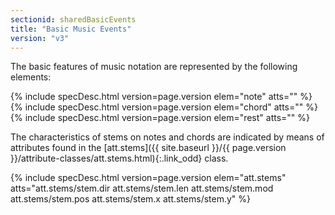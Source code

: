 ```yaml
---
sectionid: sharedBasicEvents
title: "Basic Music Events"
version: "v3"
---
```




The basic features of music notation are represented by the following elements:



{% include specDesc.html version=page.version elem="note" atts="" %}
{% include specDesc.html version=page.version elem="chord" atts="" %}
{% include specDesc.html version=page.version elem="rest" atts="" %}



The characteristics of stems on notes and chords are indicated by means of attributes
found
in the [att.stems]({{ site.baseurl }}/{{ page.version }}/attribute-classes/att.stems.html){:.link_odd} class.



{% include specDesc.html version=page.version elem="att.stems" atts="att.stems/stem.dir att.stems/stem.len att.stems/stem.mod att.stems/stem.pos att.stems/stem.x att.stems/stem.y" %}


